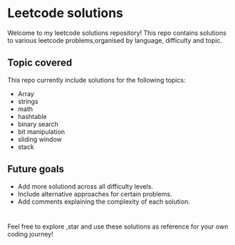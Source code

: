 #  Leetcode solutions

Welcome to my leetcode solutions repository!
This repo contains solutions to various leetcode problems,organised by language, difficulty and topic.

## Topic covered
This repo currently include solutions for the following topics:
* Array
* strings
* math
* hashtable
* binary search
* bit manipulation
* sliding window
* stack


## Future goals
* Add more solutiond across all difficulty levels.
* Include alternative approaches for certain problems.
* Add comments explaining the complexity of each solution.

#
Feel free to explore ,star and use these solutions as reference for your own coding journey!


